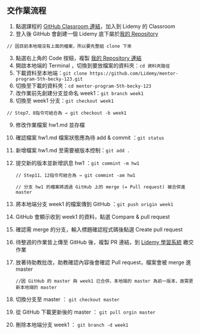 ## 交作業流程



1. 點選課程的 [GitHub Classroom 連結](https://classroom.github.com/a/yNNrtNyW)，加入到 Lidemy 的 Classroom
2. 登入後 GitHub 會創建一個 Lidemy 底下屬於[我的 Repository](https://github.com/Lidemy/mentor-program-5th-becky-123)

  `// 因目前本地端沒有上面的檔案，所以要先整組 clone 下來`

3. 點選右上角的 Code 按鈕，複製 [我的 Repository 連結](https://github.com/Lidemy/mentor-program-5th-becky-123.git)
4. 開啟本地端的 Terminal ，切換到要放檔案的資料夾：`cd 資料夾路徑`
5. 下載資料至本地端：`git clone https://github.com/Lidemy/mentor-program-5th-becky-123.git`
6. 切換至下載的資料夾：`cd mentor-program-5th-becky-123`
7. 改作業前先創建分支並命名 week1：`git branch week1`
8. 切換至 week1 分支：`git checkout week1`

  `// Step7、8指令可結合為 → git checkout -b week1`

9. 修改作業檔案 hw1.md 並存檔
10. 確認檔案 hw1.md 檔案狀態應為待 add & commit ：`git status`
11. 新增檔案 hw1.md 至需要被版本控制：`git add .`
12. 提交新的版本並新增訊息 hw1 ：`git commint -m hw1`

    `// Step11、12指令可結合為 → git commint -am hw1`

    `// 分支 hw1 的檔案將透過 GitHub 上的 merge (= Pull request) 被合併進 master`

13. 將本地端分支 week1 的檔案傳到 GitHub ：`git push origin week1`
14. GitHub 會顯示收到 week1 的資料，點選 Compare & pull request
15. 確認需 merge 的分支，輸入標題確認程式碼後點選 Create pull request
16. 待整週的作業皆上傳至 GitHub 後，複製 PR 連結，到 [Lidemy 學習系統](https://learning.lidemy.com/course) 繳交作業
17. 放著待助教批改，助教確認內容後會確認 Pull request，檔案會被 merge 進 master

    `//因 GitHub 的 master 與 week1 已合併，本地端的 master 為前一版本，故需更新本地端的 master`

18. 切換分支至 master ： `git checkout master`
19. 從 GitHub 下載更新後的 master ： `git pull orgin master`
20. 刪除本地端分支 week1 ： `git branch -d week1`